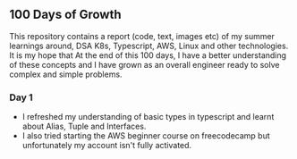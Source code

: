 ## 100 Days of Growth

This repository contains a report (code, text, images etc) of my summer learnings around, DSA K8s, Typescript, AWS, Linux and other technologies. It is my hope that At the end of this 100 days, I have a better understanding of these concepts and I have grown as an overall engineer ready to solve complex and simple problems.

### Day 1
- I refreshed my understanding of basic types in typescript and learnt about Alias, Tuple and Interfaces.
- I also tried starting the AWS beginner course on freecodecamp but unfortunately my account isn't fully activated.